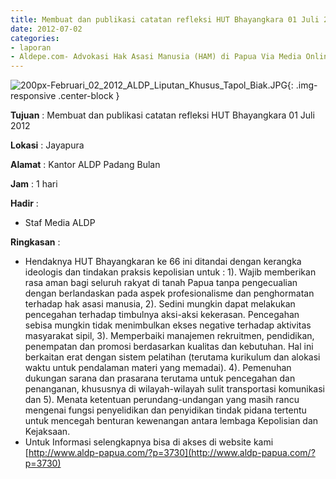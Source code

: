 ```yaml
---
title: Membuat dan publikasi catatan refleksi HUT Bhayangkara 01 Juli 2012
date: 2012-07-02
categories:
- laporan
- Aldepe.com- Advokasi Hak Asasi Manusia (HAM) di Papua Via Media Online, Mobile Phone dan Social Media
---
```

![200px-Februari_02_2012_ALDP_Liputan_Khusus_Tapol_Biak.JPG](/uploads/200px-Februari_02_2012_ALDP_Liputan_Khusus_Tapol_Biak.JPG){: .img-responsive .center-block }

**Tujuan** : Membuat dan publikasi catatan refleksi HUT Bhayangkara 01 Juli 2012

**Lokasi** : Jayapura

**Alamat** : Kantor ALDP Padang Bulan

**Jam** : 1 hari

**Hadir** : 
* Staf Media ALDP

**Ringkasan** : 
* Hendaknya HUT Bhayangkaran ke 66 ini ditandai dengan kerangka ideologis dan tindakan praksis kepolisian untuk : 
1). Wajib memberikan rasa aman bagi seluruh rakyat di tanah Papua tanpa pengecualian dengan berlandaskan pada aspek profesionalisme dan penghormatan terhadap hak asasi manusia, 2). Sedini mungkin dapat melakukan pencegahan terhadap timbulnya aksi-aksi kekerasan. Pencegahan sebisa mungkin tidak menimbulkan ekses negative terhadap aktivitas masyarakat sipil, 3). Memperbaiki manajemen rekruitmen, pendidikan, penempatan dan promosi berdasarkan kualitas dan kebutuhan. Hal ini berkaitan erat dengan sistem pelatihan (terutama kurikulum dan alokasi waktu untuk pendalaman materi yang memadai). 4). Pemenuhan dukungan sarana dan prasarana terutama untuk pencegahan dan penanganan, khususnya di wilayah-wilayah sulit transportasi komunikasi dan 5). Menata ketentuan perundang-undangan yang masih rancu mengenai fungsi penyelidikan dan penyidikan tindak pidana tertentu untuk mencegah benturan kewenangan antara lembaga Kepolisian dan Kejaksaan.
* Untuk Informasi selengkapnya bisa di akses di website kami [http://www.aldp-papua.com/?p=3730](http://www.aldp-papua.com/?p=3730)
